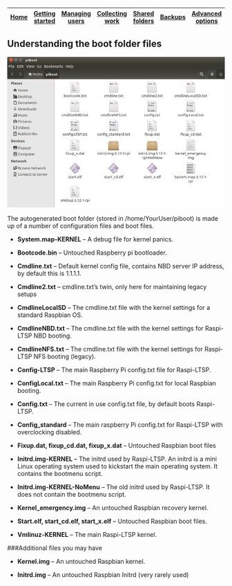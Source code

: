 [Home](../README.md)    | [Getting started](../installation/getting-started.md)     | [Managing users](../manage-users/README.md) | [Collecting work](../collect-work.md) | [Shared folders](../shared-folders/README.md) | [Backups](../backups/README.md) | [Advanced options](../advanced/README.md) 
| :-----------: |:-------------:| :-----:| :-----:| :-----:| :-----:| :-----:| 


Understanding the boot folder files
-----------------------------------
![](../images/piboot-files.jpeg)

The autogenerated boot folder (stored in /home/YourUser/piboot) is made
up of a number of configuration files and boot files.

-   **System.map-KERNEL** – A debug file for kernel panics.

-   **Bootcode.bin** – Untouched Raspberry pi bootloader.

-   **Cmdline.txt** – Default kernel config file, contains NBD server IP
    address, by default this is 1.1.1.1.

-   **Cmdline2.txt** – cmdline.txt’s twin, only here for maintaining legacy
    setups

-   **CmdlineLocalSD** – The cmdline.txt file with the kernel settings for a
    standard Raspbian OS.

-   **CmdlineNBD.txt** – The cmdline.txt file with the kernel settings for
    Raspi-LTSP NBD booting.

-   **CmdlineNFS.txt** – The cmdline.txt file with the kernel settings for
    Raspi-LTSP NFS booting (legacy).

-   **Config-LTSP** – The main Raspberry Pi config.txt file for Raspi-LTSP.

-   **ConfigLocal.txt** – The main Raspberry Pi config.txt for local
    Raspbian booting.

-   **Config.txt** – The current in use config.txt file, by default boots
    Raspi-LTSP.

-   **Config\_standard** – The main raspberry Pi config.txt for Raspi-LTSP
    with overclocking disabled.

-   **Fixup.dat, fixup\_cd.dat, fixup\_x.dat** – Untouched Raspbian boot
    files

-   **Initrd.img-KERNEL** – The initrd used by Raspi-LTSP. An initrd is a
    mini Linux operating system used to kickstart the main operating
    system. It contains the bootmenu script.

-   **Initrd.img-KERNEL-NoMenu** – The old initrd used by Raspi-LTSP. It
    does not contain the bootmenu script.

-   **Kernel\_emergency.img** – An untouched Raspbian recovery kernel.

-   **Start.elf, start\_cd.elf, start\_x.elf** – Untouched Raspbian boot
    files.

-   **Vmlinuz-KERNEL** – The main Raspi-LTSP kernel.

###Additional files you may have

-   **Kernel.img** – An untouched Raspbian kernel.

-   **Initrd.img** – An untouched Raspbian Initrd (very rarely used)
